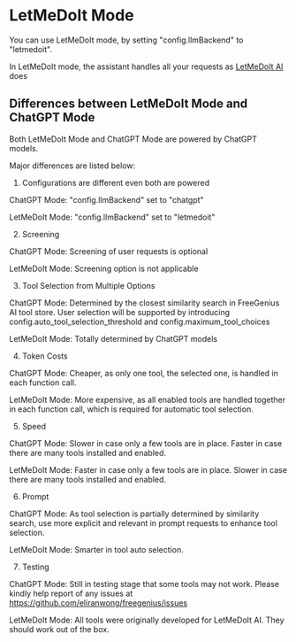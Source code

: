 # LetMeDoIt Mode

You can use LetMeDoIt mode, by setting "config.llmBackend" to "letmedoit".

In LetMeDoIt mode, the assistant handles all your requests as [LetMeDoIt AI](https://github.com/eliranwong/letmedoit) does

## Differences between LetMeDoIt Mode and ChatGPT Mode

Both LetMeDoIt Mode and ChatGPT Mode are powered by ChatGPT models.

Major differences are listed below:

1. Configurations are different even both are powered 

ChatGPT Mode: "config.llmBackend" set to "chatgpt"

LetMeDoIt Mode: "config.llmBackend" set to "letmedoit"

2. Screening

ChatGPT Mode: Screening of user requests is optional

LetMeDoIt Mode: Screening option is not applicable

3. Tool Selection from Multiple Options

ChatGPT Mode: Determined by the closest similarity search in FreeGenius AI tool store. User selection will be supported by introducing config.auto_tool_selection_threshold and config.maximum_tool_choices 

LetMeDoIt Mode: Totally determined by ChatGPT models

4. Token Costs

ChatGPT Mode: Cheaper, as only one tool, the selected one, is handled in each function call.

LetMeDoIt Mode: More expensive, as all enabled tools are handled together in each function call, which is required for automatic tool selection.

5. Speed

ChatGPT Mode: Slower in case only a few tools are in place. Faster in case there are many tools installed and enabled.

LetMeDoIt Mode: Faster in case only a few tools are in place. Slower in case there are many tools installed and enabled.

6. Prompt

ChatGPT Mode: As tool selection is partially determined by similarity search, use more explicit and relevant in prompt requests to enhance tool selection.

LetMeDoIt Mode: Smarter in tool auto selection.

7. Testing

ChatGPT Mode: Still in testing stage that some tools may not work.  Please kindly help report of any issues at https://github.com/eliranwong/freegenius/issues 

LetMeDoIt Mode: All tools were originally developed for LetMeDoIt AI. They should work out of the box.